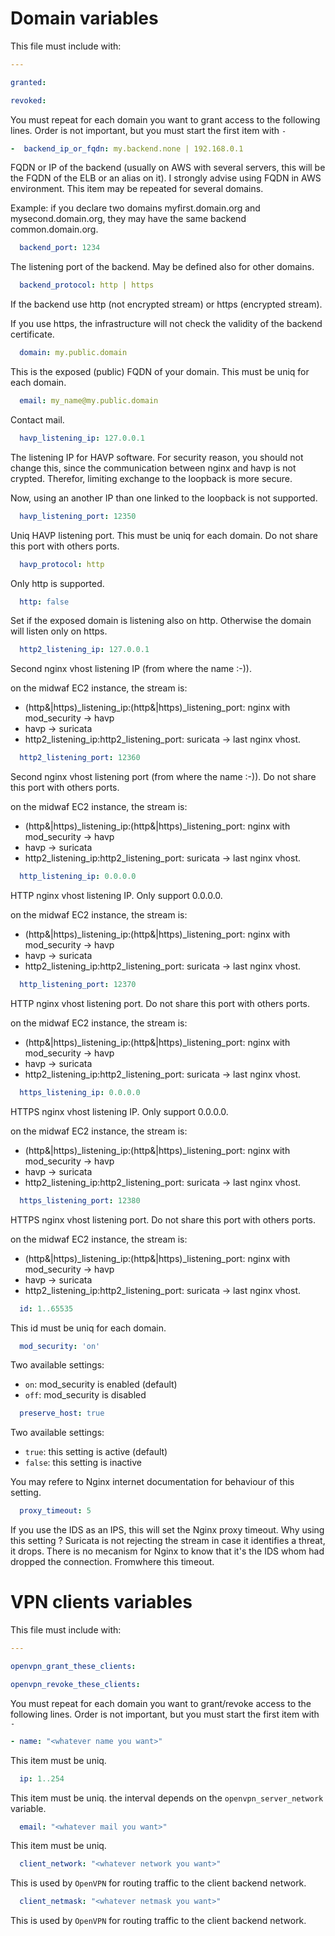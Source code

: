 # Domain variables

This file must include with:

```yaml
---

granted:

revoked:
```

You must repeat for each domain you want to grant access to the following lines. Order is not important, but you must start the first item with `-`

```yaml
-  backend_ip_or_fqdn: my.backend.none | 192.168.0.1
```

FQDN or IP of the backend (usually on AWS with several servers, this will be the FQDN of the ELB or an alias on it). I strongly advise using FQDN in AWS environment. This item may be repeated for several domains.

Example: if you declare two domains myfirst.domain.org and mysecond.domain.org, they may have the same backend common.domain.org.

```yaml
  backend_port: 1234
```

The listening port of the backend. May be defined also for other domains.

```yaml
  backend_protocol: http | https
```

If the backend use http (not encrypted stream) or https (encrypted stream).

If you use https, the infrastructure will not check the validity of the backend certificate.

```yaml
  domain: my.public.domain
```

This is the exposed (public) FQDN of your domain. This must be uniq for each domain.

```yaml
  email: my_name@my.public.domain
```

Contact mail.

```yaml
  havp_listening_ip: 127.0.0.1
```

The listening IP for HAVP software. For security reason, you should not change this, since the communication between nginx and havp is not crypted. Therefor, limiting exchange to the loopback is more secure.

Now, using an another IP than one linked to the loopback is not supported.

```yaml
  havp_listening_port: 12350
```

Uniq HAVP listening port. This must be uniq for each domain. Do not share this port with others ports.

```yaml
  havp_protocol: http
```

Only http is supported.

```yaml
  http: false
```

Set if the exposed domain is listening also on http. Otherwise the domain will listen only on https.

```yaml
  http2_listening_ip: 127.0.0.1
```

Second nginx vhost listening IP (from where the name :-)).

on the midwaf EC2 instance, the stream is:

* (http&|https)_listening_ip:(http&|https)_listening_port: nginx with mod_security -> havp
* havp -> suricata
* http2_listening_ip:http2_listening_port: suricata -> last nginx vhost.

```yaml
  http2_listening_port: 12360
```

Second nginx vhost listening port (from where the name :-)). Do not share this port with others ports.

on the midwaf EC2 instance, the stream is:

* (http&|https)_listening_ip:(http&|https)_listening_port: nginx with mod_security -> havp
* havp -> suricata
* http2_listening_ip:http2_listening_port: suricata -> last nginx vhost.

```yaml
  http_listening_ip: 0.0.0.0
```

HTTP nginx vhost listening IP. Only support 0.0.0.0.

on the midwaf EC2 instance, the stream is:

* (http&|https)_listening_ip:(http&|https)_listening_port: nginx with mod_security -> havp
* havp -> suricata
* http2_listening_ip:http2_listening_port: suricata -> last nginx vhost.

```yaml
  http_listening_port: 12370
```

HTTP nginx vhost listening port. Do not share this port with others ports.

on the midwaf EC2 instance, the stream is:

* (http&|https)_listening_ip:(http&|https)_listening_port: nginx with mod_security -> havp
* havp -> suricata
* http2_listening_ip:http2_listening_port: suricata -> last nginx vhost.

```yaml
  https_listening_ip: 0.0.0.0
```

HTTPS nginx vhost listening IP. Only support 0.0.0.0.

on the midwaf EC2 instance, the stream is:

* (http&|https)_listening_ip:(http&|https)_listening_port: nginx with mod_security -> havp
* havp -> suricata
* http2_listening_ip:http2_listening_port: suricata -> last nginx vhost.

```yaml
  https_listening_port: 12380
```

HTTPS nginx vhost listening port. Do not share this port with others ports.

on the midwaf EC2 instance, the stream is:

* (http&|https)_listening_ip:(http&|https)_listening_port: nginx with mod_security -> havp
* havp -> suricata
* http2_listening_ip:http2_listening_port: suricata -> last nginx vhost.

```yaml
  id: 1..65535
```

This id must be uniq for each domain.

```yaml
  mod_security: 'on'
```

Two available settings:

* `on`: mod_security is enabled (default)
* `off`: mod_security is disabled

```yaml
  preserve_host: true
```

Two available settings:

* `true`: this setting is active (default)
* `false`: this setting is inactive

You may refere to Nginx internet documentation for behaviour of this setting.

```yaml
  proxy_timeout: 5
```

If you use the IDS as an IPS, this will set the Nginx proxy timeout. Why using this setting ? Suricata is not rejecting the stream in case it identifies a threat, it drops. There is no mecanism for Nginx to know that it's the IDS whom had dropped the connection. Fromwhere this timeout.

# VPN clients variables

This file must include with:

```yaml
---

openvpn_grant_these_clients:

openvpn_revoke_these_clients:
```

You must repeat for each domain you want to grant/revoke access to the following lines. Order is not important, but you must start the first item with `-`

```yaml
- name: "<whatever name you want>"
```

This item must be uniq.

```yaml
  ip: 1..254
```

This item must be uniq. the interval depends on the `openvpn_server_network` variable.

```yaml
  email: "<whatever mail you want>"
```

This item must be uniq.

```yaml
  client_network: "<whatever network you want>"
```

This is used by `OpenVPN` for routing traffic to the client backend network.

```yaml
  client_netmask: "<whatever netmask you want>"
```

This is used by `OpenVPN` for routing traffic to the client backend network.
